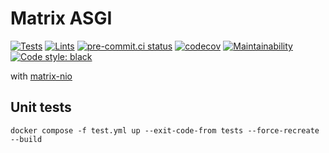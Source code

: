 # Matrix ASGI

[![Tests](https://github.com/nim65s/matrix-asgi/actions/workflows/test.yml/badge.svg)](https://github.com/nim65s/matrix-asgi/actions/workflows/test.yml)
[![Lints](https://github.com/nim65s/matrix-asgi/actions/workflows/lint.yml/badge.svg)](https://github.com/nim65s/matrix-asgi/actions/workflows/lint.yml)
[![pre-commit.ci status](https://results.pre-commit.ci/badge/github/nim65s/matrix-asgi/main.svg)](https://results.pre-commit.ci/latest/github/nim65s/matrix-asgi/main)
[![codecov](https://codecov.io/gh/nim65s/matrix-asgi/branch/main/graph/badge.svg?token=75XO2X5QW0)](https://codecov.io/gh/nim65s/matrix-asgi)
[![Maintainability](https://api.codeclimate.com/v1/badges/a0783da8c0461fe95eaf/maintainability)](https://codeclimate.com/github/nim65s/matrix-asgi/maintainability)
[![Code style: black](https://img.shields.io/badge/code%20style-black-000000.svg)](https://github.com/psf/black)

with [matrix-nio](https://github.com/poljar/matrix-nio)

## Unit tests

```
docker compose -f test.yml up --exit-code-from tests --force-recreate --build
```
